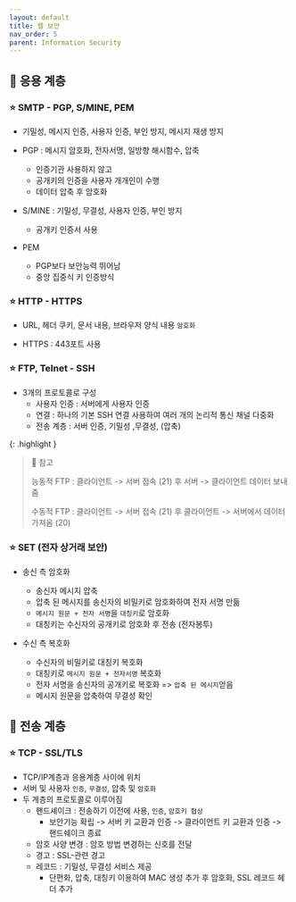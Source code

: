 ```yaml
---
layout: default
title: 웹 보안
nav_order: 5
parent: Information Security
---
```




## 📑 응용 계층

### ⭐ SMTP - PGP, S/MINE, PEM

- 기밀성, 메시지 인증, 사용자 인증, 부인 방지, 메시지 재생 방지
- PGP : 메시지 암호화, 전자서명, 일방향 해시함수, 압축
  - 인증기관 사용하지 않고
  - 공개키의 인증을 사용자 개개인이 수행
  - 데이터 압축 후 암호화

- S/MINE : 기밀성, 무결성, 사용자 인증, 부인 방지
  - 공개키 인증서 사용

- PEM
  - PGP보다 보안능력 뛰어남
  - 중앙 집중식 키 인증방식




### ⭐ HTTP - HTTPS

- URL, 헤더 쿠키, 문서 내용, 브라우저 양식 내용 `암호화`

- HTTPS : 443포트 사용

  

### ⭐ FTP, Telnet - SSH

- 3개의 프로토콜로 구성
  - 사용자 인증 : 서버에게 사용자 인증
  - 연결 : 하나의 기본 SSH 연결 사용하여 여러 개의 논리적 통신 채널 다중화
  - 전송 계층 : 서버 인증, 기밀성 ,무결성, (압축)


{: .highlight }

> 🎈 참고
>
> 능동적 FTP : 클라이언트 -> 서버 접속 (21) 후 서버 -> 클라이언트 데이터 보내줌
>
> 수동적 FTP : 클라이언트 -> 서버 접속 (21) 후 클라이언트 -> 서버에서 데이터 가져옴 (20)



### ⭐ SET (전자 상거래 보안)

- 송신 측 암호화

  - 송신자 메시지 압축
  - 압축 된 메시지를 송신자의 비밀키로 암호화하여 전자 서명 만듦
  - `메시지 원문 + 전자 서명`을 `대칭키`로 암호화
  - 대칭키는 수신자의 공개키로 암호화 후 전송 (전자봉투)

- 수신 측 복호화

  - 수신자의 비밀키로 대칭키 복호화
  - 대칭키로 `메시지 원문 + 전자서명` 복호화
  - 전자 서명을 송신자의 공개키로 복호화 => `압축 된 메시지`얻음
  - 메시지 원문을 압축하여 무결성 확인

  

## 📑 전송 계층

### ⭐ TCP - SSL/TLS

- TCP/IP계층과 응용계층 사이에 위치
- 서버 및 사용자 `인증`, `무결성`, 압축 및 `암호화`
- 두 계층의 프로토콜로 이루어짐
  - 핸드셰이크 : 전송하기 이전에 사용, `인증`, `암호키 협상`
    - 보안기능 확립 -> 서버 키 교환과 인증 -> 클라이언트 키 교환과 인증 -> 핸드쉐이크 종료
  - 암호 사양 변경 : 암호 방법 변경하는 신호를 전달
  - 경고 : SSL-관련 경고
  - 레코드 : 기밀성, 무결성 서비스 제공
    - 단편화, 압축, 대칭키 이용하여 MAC 생성 추가 후 암호화, SSL 레코드 헤더 추가
